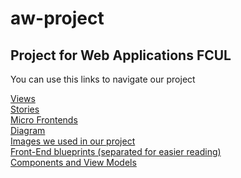 # aw-project
## Project for Web Applications FCUL
You can use this links to navigate our project

[Views](/front-end/views/) \
[Stories](/front-end/stories/) \
[Micro Frontends](/front-end/micro-frontends/) \
[Diagram](/front-end/diagram/)  \
[Images we used in our project](/front-end/img/)  \
[Front-End blueprints (separated for easier reading)](/front-end/fe_blueprint/)  \
[Components and View Models](/front-end/components/)
